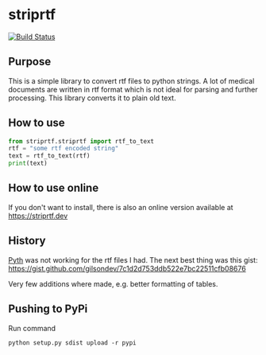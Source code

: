 # striprtf
[![Build Status](https://api.travis-ci.org/joshy/striprtf.svg?branch=master)](https://travis-ci.org/joshy/striprtf)

## Purpose
This is a simple library to convert rtf files to python strings. A lot of
medical documents are written in rtf format which is not ideal for parsing
and further processing. This library converts it to plain old text.

## How to use
```python
from striprtf.striprtf import rtf_to_text
rtf = "some rtf encoded string"
text = rtf_to_text(rtf)
print(text)
```

## How to use online
If you don't want to install, there is also an online version available at https://striprtf.dev


## History
[Pyth](https://github.com/brendonh/pyth) was not working for the rtf files I
had. The next best thing was this gist:
https://gist.github.com/gilsondev/7c1d2d753ddb522e7bc22511cfb08676

Very few additions where made, e.g. better formatting of tables.

## Pushing to PyPi
Run command
```
python setup.py sdist upload -r pypi
```
